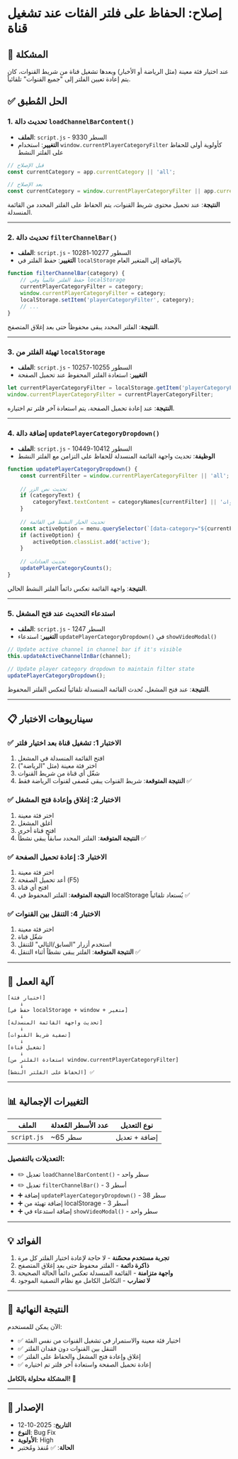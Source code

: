 # إصلاح: الحفاظ على فلتر الفئات عند تشغيل قناة

## 🐛 المشكلة
عند اختيار فئة معينة (مثل الرياضة أو الأخبار) وبعدها تشغيل قناة من شريط القنوات، كان يتم إعادة تعيين الفلتر إلى "جميع القنوات" تلقائياً.

## ✅ الحل المُطبق

### 1. **تحديث دالة `loadChannelBarContent()`**
- **الملف**: `script.js` - السطر 9330
- **التغيير**: استخدام `window.currentPlayerCategoryFilter` كأولوية أولى للحفاظ على الفلتر النشط

```javascript
// قبل الإصلاح
const currentCategory = app.currentCategory || 'all';

// بعد الإصلاح
const currentCategory = window.currentPlayerCategoryFilter || app.currentCategory || 'all';
```

**النتيجة**: عند تحميل محتوى شريط القنوات، يتم الحفاظ على الفلتر المحدد من القائمة المنسدلة.

---

### 2. **تحديث دالة `filterChannelBar()`**
- **الملف**: `script.js` - السطور 10277-10281
- **التغيير**: حفظ الفلتر في `localStorage` بالإضافة إلى المتغير العام

```javascript
function filterChannelBar(category) {
    // حفظ الفلتر عالمياً وفي localStorage
    currentPlayerCategoryFilter = category;
    window.currentPlayerCategoryFilter = category;
    localStorage.setItem('playerCategoryFilter', category);
    // ...
}
```

**النتيجة**: الفلتر المحدد يبقى محفوظاً حتى بعد إغلاق المتصفح.

---

### 3. **تهيئة الفلتر من `localStorage`**
- **الملف**: `script.js` - السطور 10255-10257
- **التغيير**: استعادة الفلتر المحفوظ عند تحميل الصفحة

```javascript
let currentPlayerCategoryFilter = localStorage.getItem('playerCategoryFilter') || 'all';
window.currentPlayerCategoryFilter = currentPlayerCategoryFilter;
```

**النتيجة**: عند إعادة تحميل الصفحة، يتم استعادة آخر فلتر تم اختياره.

---

### 4. **إضافة دالة `updatePlayerCategoryDropdown()`**
- **الملف**: `script.js` - السطور 10412-10449
- **الوظيفة**: تحديث واجهة القائمة المنسدلة للحفاظ على التزامن مع الفلتر النشط

```javascript
function updatePlayerCategoryDropdown() {
    const currentFilter = window.currentPlayerCategoryFilter || 'all';
    
    // تحديث نص الزر
    if (categoryText) {
        categoryText.textContent = categoryNames[currentFilter] || 'جميع القنوات';
    }
    
    // تحديث الخيار النشط في القائمة
    const activeOption = menu.querySelector(`[data-category="${currentFilter}"]`);
    if (activeOption) {
        activeOption.classList.add('active');
    }
    
    // تحديث العدادات
    updatePlayerCategoryCounts();
}
```

**النتيجة**: واجهة القائمة تعكس دائماً الفلتر النشط الحالي.

---

### 5. **استدعاء التحديث عند فتح المشغل**
- **الملف**: `script.js` - السطر 1247
- **التغيير**: استدعاء `updatePlayerCategoryDropdown()` في `showVideoModal()`

```javascript
// Update active channel in channel bar if it's visible
this.updateActiveChannelInBar(channel);

// Update player category dropdown to maintain filter state
updatePlayerCategoryDropdown();
```

**النتيجة**: عند فتح المشغل، تُحدث القائمة المنسدلة تلقائياً لتعكس الفلتر المحفوظ.

---

## 📋 سيناريوهات الاختبار

### ✅ الاختبار 1: تشغيل قناة بعد اختيار فلتر
1. افتح القائمة المنسدلة في المشغل
2. اختر فئة معينة (مثل "الرياضة")
3. شغّل أي قناة من شريط القنوات
4. **النتيجة المتوقعة**: شريط القنوات يبقى مُصفى لقنوات الرياضة فقط ✅

### ✅ الاختبار 2: إغلاق وإعادة فتح المشغل
1. اختر فئة معينة
2. أغلق المشغل
3. افتح قناة أخرى
4. **النتيجة المتوقعة**: الفلتر المحدد سابقاً يبقى نشطاً ✅

### ✅ الاختبار 3: إعادة تحميل الصفحة
1. اختر فئة معينة
2. أعد تحميل الصفحة (F5)
3. افتح أي قناة
4. **النتيجة المتوقعة**: الفلتر المحفوظ في localStorage يُستعاد تلقائياً ✅

### ✅ الاختبار 4: التنقل بين القنوات
1. اختر فئة معينة
2. شغّل قناة
3. استخدم أزرار "السابق/التالي" للتنقل
4. **النتيجة المتوقعة**: الفلتر يبقى نشطاً أثناء التنقل ✅

---

## 🔄 آلية العمل

```
[اختيار فئة] 
    ↓
[حفظ في localStorage + window + متغير]
    ↓
[تحديث واجهة القائمة المنسدلة]
    ↓
[تصفية شريط القنوات]
    ↓
[تشغيل قناة]
    ↓
[استعادة الفلتر من window.currentPlayerCategoryFilter]
    ↓
[الحفاظ على الفلتر النشط] ✅
```

---

## 📊 التغييرات الإجمالية

| الملف | عدد الأسطر المُعدلة | نوع التعديل |
|------|---------------------|-------------|
| `script.js` | ~65 سطر | إضافة + تعديل |

### التعديلات بالتفصيل:
- ✏️ تعديل `loadChannelBarContent()` - سطر واحد
- ✏️ تعديل `filterChannelBar()` - 3 أسطر
- ➕ إضافة `updatePlayerCategoryDropdown()` - 38 سطر
- ➕ إضافة تهيئة من localStorage - 3 أسطر
- ➕ إضافة استدعاء في `showVideoModal()` - سطر واحد

---

## 💡 الفوائد

1. **تجربة مستخدم محسّنة** - لا حاجة لإعادة اختيار الفلتر كل مرة
2. **ذاكرة دائمة** - الفلتر محفوظ حتى بعد إغلاق المتصفح
3. **واجهة متزامنة** - القائمة المنسدلة تعكس دائماً الحالة الصحيحة
4. **لا تضارب** - التكامل الكامل مع نظام التصفية الموجود

---

## 🎯 النتيجة النهائية

الآن يمكن للمستخدم:
- ✅ اختيار فئة معينة والاستمرار في تشغيل القنوات من نفس الفئة
- ✅ التنقل بين القنوات دون فقدان الفلتر
- ✅ إغلاق وإعادة فتح المشغل والحفاظ على الفلتر
- ✅ إعادة تحميل الصفحة واستعادة آخر فلتر تم اختياره

**المشكلة محلولة بالكامل! 🎉**

---

## 📝 الإصدار
- **التاريخ**: 2025-10-12
- **النوع**: Bug Fix
- **الأولوية**: High
- **الحالة**: ✅ مُنفذ ومُختبر
